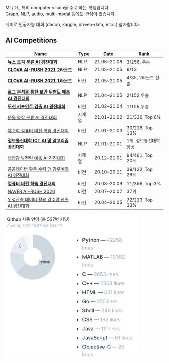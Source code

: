 ML/DL, 특히 computer vision을 주로 하는 학생입니다.  
Graph, NLP, audio, multi-modal 등에도 관심이 있습니다.

취미로 인공지능 대회 (dacon, kaggle, driven-data, e.t.c.) 참가합니다.

## AI Competitions

|Name|Type|Date|Rank|
|---|---|---|---|
|**[뉴스 토픽 분류 AI 경진대회](https://dacon.io/competitions/official/235747/codeshare/3072?page=1&dtype=recent)**|NLP|21.06~21.08|3/256, 우승|
|**[CLOVA AI-RUSH 2021 2라운드](https://campaign.naver.com/clova_airush/)**|NLP|21.05~21.05|6/13|
|**[CLOVA AI-RUSH 2021 1라운드](https://campaign.naver.com/clova_airush/)**|비전|21.05~21.05|4/35, 2라운드 진출|
|<a href="https://www.notion.so/AI-c40fcfd708ad4d66b97f6209eeb2c8e7" target="_blank"><b>로그 분석을 통한 보안 위험도 예측 AI 경진대회</b></a>|NLP|21.04~21.05|2/152,우승|
|<a href="https://www.notion.so/AI-54065ab4da62480f9ea595373c6f6454" target="_blank"><b>모션 키포인트 검출 AI 경진대회</b></a>|비전|21.02~21.04|1/156,우승|
|<a href="https://dacon.io/competitions/official/235689/overview/description" target="_blank">운동 동작 분류 AI 경진대회</a>|시계열|21.01~21.02|21/336, Top 6%|
|<a href="https://dacon.io/competitions/official/235697/overview/description" target="_blank">제 2회 컴퓨터 비전 학습 경진대회</a>|비전|21.01~21.03|30/216, Top 13%|
|<a href="https://programmers.co.kr/competitions/747/2021-seoultech-cse-challenge" target="_blank"><b>정보통신대학 ICT AI 및 알고리즘 경진대회</b></a>|NLP|21.01~21.01|1위, 정보통신대학장상|
|<a href="https://dacon.io/competitions/official/235680/overview/description" target="_blank">태양광 발전량 예측 AI 경진대회</a>|시계열|20.12~21.01|94/461, Top 20%|
|<a href="https://dacon.io/competitions/official/235646/overview/description" target="_blank">공공데이터 활용 수력 댐 강우예측 AI 경진대회</a>|비전|20.10~20.11|39/132, Top 29%|
|<a href="https://dacon.io/competitions/official/235626/overview/description" target="_blank"><b>컴퓨터 비전 학습 경진대회</b></a>|비전|20.08~20.09|11/356, Top 3%|
|<a href="https://campaign.naver.com/airush/" target="_blank">NAVER AI-RUSH 2020</a>|비전|20.07~20.07|37위|
|<a href="https://dacon.io/competitions/official/235591/overview/description" target="_blank">위성관측 데이터 활용 강수량 산출 AI 경진대회</a>|비전|20.04~20.05|72/213, Top 33%|

<!--
![ProfileCounter](https://komarev.com/ghpvc/?username=kitsunetic&color=green)  
From 2020.12.28.
-->

<!--
[![Kitsunetic's GitHub stats](https://github-readme-stats.vercel.app/api?username=kitsunetic&count_private=false)](https://github.com/anuraghazra/github-readme-stats)
-->

![](./img/stat2021-04-14.png)

<!--
[![Top Langs](https://github-readme-stats.vercel.app/api/top-langs/?username=Kitsunetic&layout=compact&bg_color=30,F9A5FF,75C8FF&title_color=E9E9E9&text_color=E9E9E9)](https://github.com/anuraghazra/github-readme-stats)
-->
<!-- Why verilog is first place?? -->
